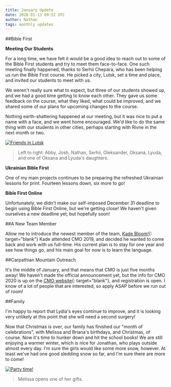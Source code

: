 ```yaml
---
title: January Update
date: 2020-01-13 09:52 UTC
author: Nathan
tags: monthly updates
---
```


##Bible First

**Meeting Our Students**

For a long time, we have felt it would be a good idea to reach out to some of the Bible First students and try to meet them face-to-face. One such meeting finally happened, thanks to Serhii Chepara, who has been helping us run the Bible First course. He picked a city, Lutsk, set a time and place, and invited our students to meet with us.

We weren't really sure what to expect, but three of our students showed up, and we had a good time getting to know each other. They gave us some feedback on the course, what they liked, what could be improved, and we shared some of our plans for upcoming changes to the course.

Nothing earth-shattering happened at our meeting, but it was nice to put a name with a face, and we went home encouraged. We'd like to do the same thing with our students in other cities, perhaps starting with Rivne in the next month or two.

[![Friends in Lutsk](images/2020/1-basil-400w.jpg)](https://f000.backblazeb2.com/file/daysinukraine/images/2020/1-basil.jpg)

> Left to right: Abby, Josh, Nathan, Serhii, Oleksander, Oksana, Lyuda, and one of Oksana and Lyuda's daughters.

**Ukrainian Bible First**

One of my main projects continues to be preparing the refreshed Ukrainian lessons for print. Fourteen lessons down, six more to go!

**Bible First Online**

Unfortunately, we didn't make our self-imposed December 31 deadline to begin using Bible First Online, but we're getting close! We haven't given ourselves a new deadline yet, but hopefully soon!

##A New Team Member

Allow me to introduce the newest member of the team, [Kade Bloom!](https://kadebloomukraine.com/2020/01/06/arrived-in-ukraine/){: target="blank"} Kade attended CMO 2019, and decided he wanted to come back and work with us full-time. His current plan is to stay for one year and see how things go, and his main goal for now is to learn the language.

##Carpathian Mountain Outreach

It's the middle of January, and that means that CMO is just five months away! We haven't made the official announcement yet, but the info for CMO 2020 is up on the [CMO website](https://cmoproject.org/){: target="blank"}, and registration is open. I know of a lot of people that are interested, so apply ASAP before we run out of room!

##Family

I'm happy to report that Lydia's eyes continue to improve, and it is looking very unlikely at this point that she will need a second surgery!

Now that Christmas is over, our family has finished our "month of celebrations", with Melissa and Briana's birthdays, and Christmas, of course. Now it's time to hunker down and hit the school books! We are still enjoying a warmer winter, which is nice for Jonathan, who plays outside almost every day. I'm sure the girls would like some more snow, however. At least we've had one good sledding snow so far, and I'm sure there are more to come!

[![Party time!](images/2020/1-party-400w.jpg)](https://f000.backblazeb2.com/file/daysinukraine/images/2020/1-party.jpg)

> Melissa opens one of her gifts.
